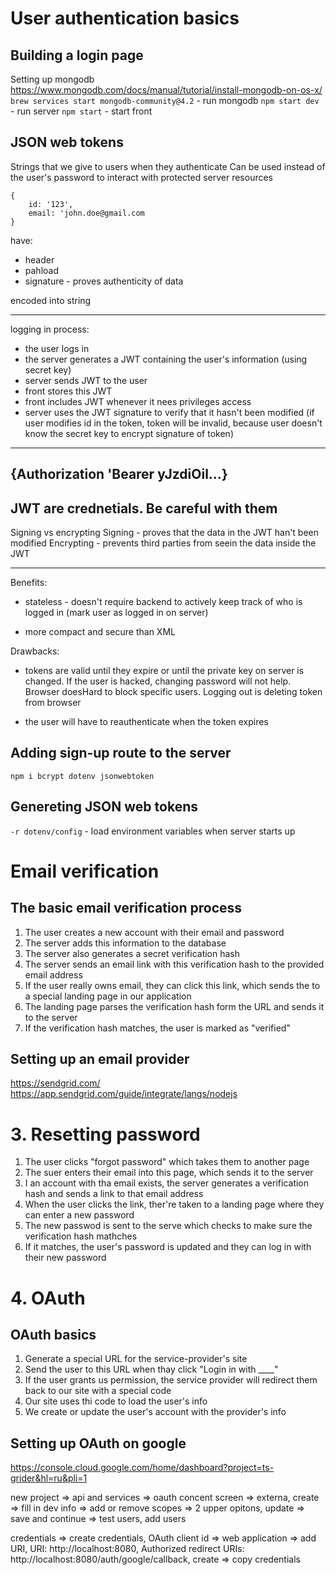 # User authentication basics

## Building a login page

Setting up mongodb
https://www.mongodb.com/docs/manual/tutorial/install-mongodb-on-os-x/
`brew services start mongodb-community@4.2` - run mongodb
`npm start dev` - run server
`npm start` - start front

## JSON web tokens

Strings that we give to users when they authenticate
Can be used instead of the user's password to interact with protected server resources

```
{
	id: '123',
	email: 'john.doe@gmail.com
}
```

have:

- header
- pahload
- signature - proves authenticity of data

encoded into string

---

logging in process:

- the user logs in
- the server generates a JWT containing the user's information (using secret key)
- server sends JWT to the user
- front stores this JWT
- front includes JWT whenever it nees privileges access
- server uses the JWT signature to verify that it hasn't been modified (if user modifies id in the token, token will be invalid, because user doesn't know the secret key to encrypt signature of token)

---

## {Authorization 'Bearer yJzdiOil...}

## JWT are crednetials. Be careful with them

Signing vs encrypting
Signing - proves that the data in the JWT han't been modified
Encrypting - prevents third parties from seein the data inside the JWT

---

Benefits:

- stateless - doesn't require backend to actively keep track of who is logged in (mark user as logged in on server)

- more compact and secure than XML

Drawbacks:

- tokens are valid until they expire or until the private key on server is changed. If the user is hacked, changing password will not help.
  Browser doesHard to block specific users. Logging out is deleting token from browser

- the user will have to reauthenticate when the token expires

## Adding sign-up route to the server

`npm i bcrypt dotenv jsonwebtoken`

## Genereting JSON web tokens

`-r dotenv/config` - load environment variables when server starts up

# Email verification

## The basic email verification process

1. The user creates a new account with their email and password
2. The server adds this information to the database
3. The server also generates a secret verification hash
4. The server sends an email link with this verification hash to the provided email address
5. If the user really owns email, they can click this link, which sends the to a special landing page in our application
6. The landing page parses the verification hash form the URL and sends it to the server
7. If the verification hash matches, the user is marked as "verified"

## Setting up an email provider

https://sendgrid.com/
https://app.sendgrid.com/guide/integrate/langs/nodejs

# 3. Resetting password

1. The user clicks "forgot password" which takes them to another page
2. The suer enters their email into this page, which sends it to the server
3. I an account with tha email exists, the server generates a verification hash and sends a link to that email address
4. When the user clicks the link, ther're taken to a landing page where they can enter a new password
5. The new passwod is sent to the serve which checks to make sure the verification hash mathches
6. If it matches, the user's password is updated and they can log in with their new password

# 4. OAuth

## OAuth basics

1. Generate a special URL for the service-provider's site
2. Send the user to this URL when thay click "Login in with \_\_\_\_"
3. If the user grants us permission, the service provider will redirect them back to our site with a special code
4. Our site uses thi code to load the user's info
5. We create or update the user's account with the provider's info

## Setting up OAuth on google

https://console.cloud.google.com/home/dashboard?project=ts-grider&hl=ru&pli=1

new project => api and services => oauth concent screen => externa, create => fill in dev info => add or remove scopes => 2 upper opitons, update => save and continue => test users, add users

credentials => create credentials, OAuth client id => web application => add URI, URI: http://localhost:8080, Authorized redirect URIs: http://localhost:8080/auth/google/callback, create => copy credentials
